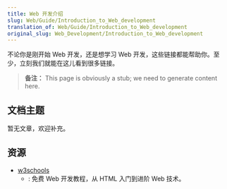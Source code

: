 ```yaml
---
title: Web 开发介绍
slug: Web/Guide/Introduction_to_Web_development
translation_of: Web/Guide/Introduction_to_Web_development
original_slug: Web_Development/Introduction_to_Web_development
---
```

不论你是刚开始 Web 开发，还是想学习 Web 开发，这些链接都能帮助你。至少，立刻我们就能在这儿看到很多链接。

> **备注：** This page is obviously a stub; we need to generate content here.

## 文档主题

暂无文章，欢迎补充。

## 资源

- [w3schools](http://www.w3schools.com.cn/)
  - : 免费 Web 开发教程，从 HTML 入门到进阶 Web 技术。
